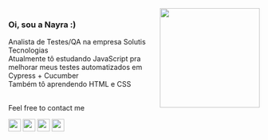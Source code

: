 <img align="right" height="200px" width="200px" border="0" src="https://i.picasion.com/pic92/b9db58c103f56228feb295d918aaf73d.gif"/>

### Oi, sou a Nayra :)

Analista de Testes/QA na empresa Solutis Tecnologias <br>
Atualmente tô estudando JavaScript pra melhorar meus testes automatizados em Cypress + Cucumber <br>
Também tô aprendendo HTML e CSS <br><br>

Feel free to contact me

<a href="https://www.linkedin.com/in/nayra-de-oliveira/"><img height="25px" src="https://img.shields.io/badge/LinkedIn-0077B5?style=for-the-badge&logo=linkedin&logoColor=white" target="_blank"></a>
<a href="https://www.instagram.com/nayra.olvg/"><img height="25px" src="https://img.shields.io/badge/Instagram-E4405F?style=for-the-badge&logo=instagram&logoColor=white" target="_blank"></a>
<a href="mailto:deolivenay@gmail.com/"><img height="25px" src="https://img.shields.io/badge/Gmail-D14836?style=for-the-badge&logo=gmail&logoColor=white" target="_blank"></a>
<a href="https://steamcommunity.com/id/nayliv_/"><img height="25px" src="https://img.shields.io/badge/Steam-000000?style=for-the-badge&logo=steam&logoColor=white" target="_blank"></a>




